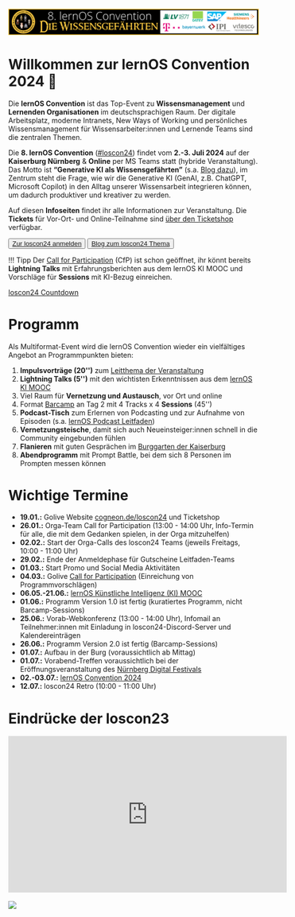 ![](img/loscon24-key-visual-banner.png)

# Willkommen zur lernOS Convention 2024 💛

Die **lernOS Convention** ist das Top-Event zu **Wissensmanagement** und **Lernenden Organisationen** im deutschsprachigen Raum. Der digitale Arbeitsplatz, moderne Intranets, New Ways of Working und persönliches Wissensmanagement für Wissensarbeiter:innen und Lernende Teams sind die zentralen Themen.

Die **8. lernOS Convention** ([#loscon24](https://colearn.social/tags/loscon24)) findet vom **2.-3. Juli 2024** auf der **Kaiserburg Nürnberg** & **Online** per MS Teams statt (hybride Veranstaltung). Das Motto ist **“Generative KI als Wissensgefährten”** (s.a. [Blog dazu](https://cogneon.de/2024/05/18/generative-ki-als-wissensgefaehrte-das-thema-der-lernos-convention-2024/)), im Zentrum steht die Frage, wie wir die Generative KI (GenAI, z.B. ChatGPT, Microsoft Copilot) in den Alltag unserer Wissensarbeit integrieren können, um dadurch produktiver und kreativer zu werden.

Auf diesen **Infoseiten** findet ihr alle Informationen zur Veranstaltung. Die **Tickets** für Vor-Ort- und Online-Teilnahme sind [über den Ticketshop](https://pretix.eu/cogneon/loscon24/) verfügbar.

<button type="button"><a href="https://pretix.eu/cogneon/loscon24/" target="_blank">Zur loscon24 anmelden</a></button> <button type="button"><a href="https://cogneon.de/2024/05/18/generative-ki-als-wissensgefaehrte-das-thema-der-lernos-convention-2024/" target="_blank">Blog zum loscon24 Thema</a></button>

!!! Tipp
    Der [Call for Participation](https://pretalx.com/loscon24/cfp) (CfP) ist schon geöffnet, ihr könnt bereits **Lightning Talks** mit Erfahrungsberichten aus dem lernOS KI MOOC und Vorschläge für **Sessions** mit KI-Bezug einreichen.

<script src="https://cdn.logwork.com/widget/countdown.js"></script>
<a href="https://logwork.com/countdown-4y9k" class="countdown-timer" data-timezone="Europe/Berlin" data-language="de" data-date="2024-07-02 10:00">loscon24 Countdown</a>

# Programm
Als Multiformat-Event wird die lernOS Convention wieder ein vielfältiges Angebot an Programmpunkten bieten:

1. **Impulsvorträge (20'')** zum [Leitthema der Veranstaltung](https://cogneon.de/2024/05/18/generative-ki-als-wissensgefaehrte-das-thema-der-lernos-convention-2024/)
1. **Lightning Talks (5'')** mit den wichtisten Erkenntnissen aus dem [lernOS KI MOOC](http://localhost:8000/kimooc24/)
1. Viel Raum für **Vernetzung und Austausch**, vor Ort und online
1. Format [Barcamp](https://de.wikipedia.org/wiki/Barcamp) an Tag 2 mit 4 Tracks x 4 **Sessions** (45'')
1. **Podcast-Tisch** zum Erlernen von Podcasting und zur Aufnahme von Episoden (s.a. [lernOS Podcast Leitfaden](https://cogneon.github.io/lernos-podcasting/de/))
1. **Vernetzungsteische**, damit sich auch Neueinsteiger:innen schnell in die Community eingebunden fühlen
1. **Flanieren** mit guten Gesprächen im [Burggarten der Kaiserburg](https://www.schloesser.bayern.de/deutsch/garten/objekte/nbg_burg.htm)
1. **Abendprogramm** mit Prompt Battle, bei dem sich 8 Personen im Prompten messen können

# Wichtige Termine

- **19.01.:** Golive Website [cogneon.de/loscon24](https://cogneon.de/loscon24) und Ticketshop
- **26.01.:** Orga-Team Call for Participation (13:00 - 14:00 Uhr, Info-Termin für alle, die mit dem Gedanken spielen, in der Orga mitzuhelfen)
- **02.02.:** Start der Orga-Calls des loscon24 Teams (jeweils Freitags, 10:00 - 11:00 Uhr)
- **29.02.:** Ende der Anmeldephase für Gutscheine Leitfaden-Teams
- **01.03.:** Start Promo und Social Media Aktivitäten
- **04.03.:** Golive [Call for Participation](https://pretalx.com/loscon24/cfp) (Einreichung von Programmvorschlägen)
- **06.05.-21.06.:** [lernOS Künstliche Intelligenz (KI) MOOC](kimooc24.md)
- **01.06.:** Programm Version 1.0 ist fertig (kuratiertes Programm, nicht Barcamp-Sessions)
- **25.06.:** Vorab-Webkonferenz (13:00 - 14:00 Uhr), Infomail an Teilnehmer:innen mit Einladung in loscon24-Discord-Server und Kalendereinträgen
- **26.06.:** Programm Version 2.0 ist fertig (Barcamp-Sessions)
- **01.07.:** Aufbau in der Burg (voraussichtlich ab Mittag)
- **01.07.:** Vorabend-Treffen voraussichtlich bei der Eröffnungsveranstaltung des [Nürnberg Digital Festivals](https://nuernberg.digital)
- **02.-03.07.:** [lernOS Convention 2024](https://cogneon.de/loscon24)
- **12.07.:** loscon24 Retro (10:00 - 11:00 Uhr)

# Eindrücke der loscon23

<iframe width="560" height="315" src="https://www.youtube-nocookie.com/embed/W0UaN3bcmXc?si=ObdDokULBMWcYWjI" title="YouTube video player" frameborder="0" allow="accelerometer; autoplay; clipboard-write; encrypted-media; gyroscope; picture-in-picture; web-share" referrerpolicy="strict-origin-when-cross-origin" allowfullscreen></iframe>



![](https://media4.giphy.com/media/Pk9ThuWSq6zIGKQBkB/giphy.gif?cid=ecf05e4735pxa1z6mz3a835k18kn4c1fa7hbdfo7vo6nykop&ep=v1_gifs_search&rid=giphy.gif&ct=g)